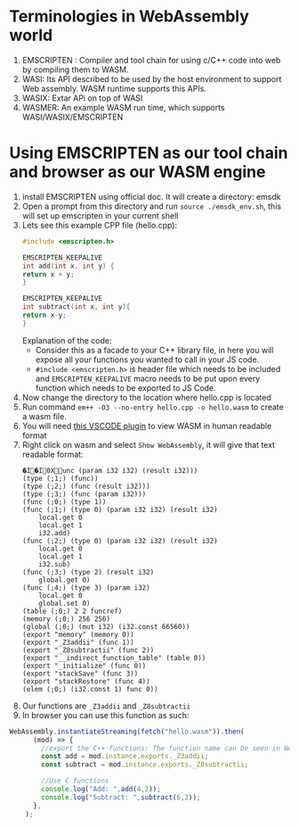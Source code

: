 # Terminologies in WebAssembly world
1. EMSCRIPTEN : Compiler and tool chain for using c/C++ code into web by compiling them to WASM.
2. WASI: Its API described to be used by the host environment to support Web assembly. WASM runtime supports this APIs.
3. WASIX: Extar APi on top of WASI
4. WASMER: An example WASM run time, which supports WASI/WASIX/EMSCRIPTEN

# Using EMSCRIPTEN as our tool chain and browser as our WASM engine
1. install EMSCRIPTEN using official doc. It will create a directory: emsdk
2. Open a prompt from this directory and run `source ./emsdk_env.sh`, this will set up emscripten in your current shell
3. Lets see this example CPP file (hello.cpp):
    ```cpp
    #include <emscripten.h>

    EMSCRIPTEN_KEEPALIVE
    int add(int x, int y) {
    return x + y;
    }

    EMSCRIPTEN_KEEPALIVE
    int subtract(int x, int y){
    return x-y;
    }
    ```
    Explanation of the code:
    * Consider this as a facade to your C++ library file, in here you will expose all your functions you wanted to call in your JS code.
    * `#include <emscripten.h>` is header file which needs to be included and `EMSCRIPTEN_KEEPALIVE` macro needs to be put upon every function which needs to be exported to JS Code.
4. Now change the directory to the location where hello.cpp is located
5. Run command `em++ -O3 --no-entry hello.cpp -o hello.wasm` to create a wasm file.
6. You will need [this VSCODE plugin](https://marketplace.visualstudio.com/items?itemName=dtsvet.vscode-wasm) to view WASM in human readable format
7. Right click on wasm and select `Show WebAssembly`, it will give that text readable format:
    ```
    �I �I         0X    unc (param i32 i32) (result i32)))
    (type (;1;) (func))
    (type (;2;) (func (result i32)))
    (type (;3;) (func (param i32)))
    (func (;0;) (type 1))
    (func (;1;) (type 0) (param i32 i32) (result i32)
        local.get 0
        local.get 1
        i32.add)
    (func (;2;) (type 0) (param i32 i32) (result i32)
        local.get 0
        local.get 1
        i32.sub)
    (func (;3;) (type 2) (result i32)
        global.get 0)
    (func (;4;) (type 3) (param i32)
        local.get 0
        global.set 0)
    (table (;0;) 2 2 funcref)
    (memory (;0;) 256 256)
    (global (;0;) (mut i32) (i32.const 66560))
    (export "memory" (memory 0))
    (export "_Z3addii" (func 1))
    (export "_Z8subtractii" (func 2))
    (export "__indirect_function_table" (table 0))
    (export "_initialize" (func 0))
    (export "stackSave" (func 3))
    (export "stackRestore" (func 4))
    (elem (;0;) (i32.const 1) func 0))
    ```
8. Our functions are `_Z3addii` and `_Z8subtractii`
9. In browser you can use this function as such:
```js
WebAssembly.instantiateStreaming(fetch("hello.wasm")).then(
      (mod) => {
        //export the C++ functions: The function name can be seen in WASM file using VSCODE plugin
        const add = mod.instance.exports._Z3addii;
        const subtract = mod.instance.exports._Z8subtractii;

        //Use C functions
        console.log("Add: ",add(4,2));
        console.log("Subtract: ",subtract(6,2));
      },
    );
```